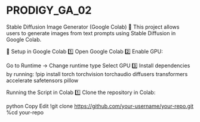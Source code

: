 # PRODIGY_GA_02 

Stable Diffusion Image Generator (Google Colab) 🚀
This project allows users to generate images from text prompts using Stable Diffusion in Google Colab.

🔧 Setup in Google Colab
1️⃣ Open Google Colab
2️⃣ Enable GPU:

Go to Runtime → Change runtime type
Select GPU
3️⃣ Install dependencies by running:
!pip install torch torchvision torchaudio diffusers transformers accelerate safetensors pillow

 Running the Script in Colab
1️⃣ Clone the repository in Colab:

python
Copy
Edit
!git clone https://github.com/your-username/your-repo.git
%cd your-repo

